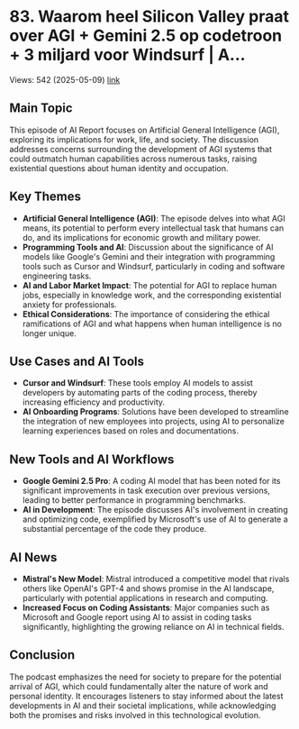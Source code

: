 # 83. Waarom heel Silicon Valley praat over AGI + Gemini 2.5 op codetroon + 3 miljard voor Windsurf | A...
Views: 542 (2025-05-09) [link](https://www.youtube.com/watch?v=NECxM7dmv7I)


 ## Main Topic
This episode of AI Report focuses on Artificial General Intelligence (AGI), exploring its implications for work, life, and society. The discussion addresses concerns surrounding the development of AGI systems that could outmatch human capabilities across numerous tasks, raising existential questions about human identity and occupation.

## Key Themes
- **Artificial General Intelligence (AGI)**: The episode delves into what AGI means, its potential to perform every intellectual task that humans can do, and its implications for economic growth and military power.
- **Programming Tools and AI**: Discussion about the significance of AI models like Google's Gemini and their integration with programming tools such as Cursor and Windsurf, particularly in coding and software engineering tasks.
- **AI and Labor Market Impact**: The potential for AGI to replace human jobs, especially in knowledge work, and the corresponding existential anxiety for professionals.
- **Ethical Considerations**: The importance of considering the ethical ramifications of AGI and what happens when human intelligence is no longer unique.

## Use Cases and AI Tools
- **Cursor and Windsurf**: These tools employ AI models to assist developers by automating parts of the coding process, thereby increasing efficiency and productivity.
- **AI Onboarding Programs**: Solutions have been developed to streamline the integration of new employees into projects, using AI to personalize learning experiences based on roles and documentations.

## New Tools and AI Workflows
- **Google Gemini 2.5 Pro**: A coding AI model that has been noted for its significant improvements in task execution over previous versions, leading to better performance in programming benchmarks.
- **AI in Development**: The episode discusses AI's involvement in creating and optimizing code, exemplified by Microsoft's use of AI to generate a substantial percentage of the code they produce.

## AI News
- **Mistral's New Model**: Mistral introduced a competitive model that rivals others like OpenAI's GPT-4 and shows promise in the AI landscape, particularly with potential applications in research and computing.
- **Increased Focus on Coding Assistants**: Major companies such as Microsoft and Google report using AI to assist in coding tasks significantly, highlighting the growing reliance on AI in technical fields.

## Conclusion
The podcast emphasizes the need for society to prepare for the potential arrival of AGI, which could fundamentally alter the nature of work and personal identity. It encourages listeners to stay informed about the latest developments in AI and their societal implications, while acknowledging both the promises and risks involved in this technological evolution.